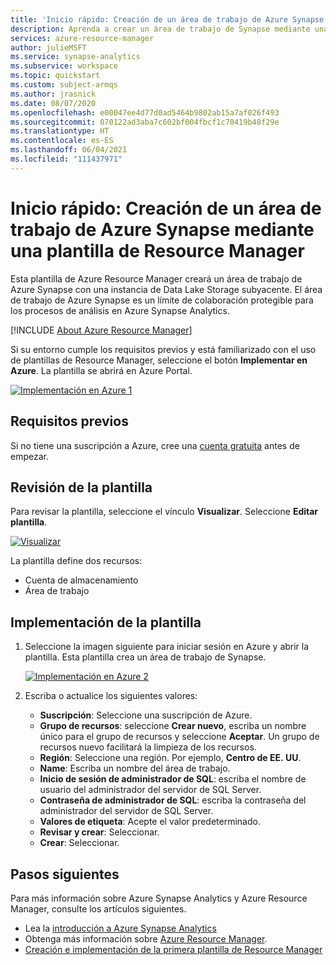 ```yaml
---
title: 'Inicio rápido: Creación de un área de trabajo de Azure Synapse mediante una plantilla de Azure Resource Manager'
description: Aprenda a crear un área de trabajo de Synapse mediante una plantilla de Azure Resource Manager.
services: azure-resource-manager
author: julieMSFT
ms.service: synapse-analytics
ms.subservice: workspace
ms.topic: quickstart
ms.custom: subject-armqs
ms.author: jrasnick
ms.date: 08/07/2020
ms.openlocfilehash: e00047ee4d77d0ad5464b9802ab15a7af026f493
ms.sourcegitcommit: 070122ad3aba7c602bf004fbcf1c70419b48f29e
ms.translationtype: HT
ms.contentlocale: es-ES
ms.lasthandoff: 06/04/2021
ms.locfileid: "111437971"
---
```

# <a name="quickstart-create-an-azure-synapse-workspace-using-an-arm-template"></a>Inicio rápido: Creación de un área de trabajo de Azure Synapse mediante una plantilla de Resource Manager

Esta plantilla de Azure Resource Manager creará un área de trabajo de Azure Synapse con una instancia de Data Lake Storage subyacente. El área de trabajo de Azure Synapse es un límite de colaboración protegible para los procesos de análisis en Azure Synapse Analytics.

[!INCLUDE [About Azure Resource Manager](../../includes/resource-manager-quickstart-introduction.md)]

Si su entorno cumple los requisitos previos y está familiarizado con el uso de plantillas de Resource Manager, seleccione el botón **Implementar en Azure**. La plantilla se abrirá en Azure Portal.

[![Implementación en Azure 1](../media/template-deployments/deploy-to-azure.png)](https://portal.azure.com/#create/Microsoft.Template/uri/https%3A%2F%2Fraw.githubusercontent.com%2FAzure-Samples%2FSynapse%2Fmaster%2FManage%2FDeployWorkspace%2Fazuredeploy.json)

## <a name="prerequisites"></a>Requisitos previos

Si no tiene una suscripción a Azure, cree una [cuenta gratuita](https://azure.microsoft.com/free/?WT.mc_id=A261C142F) antes de empezar.

## <a name="review-the-template"></a>Revisión de la plantilla

Para revisar la plantilla, seleccione el vínculo **Visualizar**. Seleccione **Editar plantilla**.

[![Visualizar](../media/template-deployments/template-visualize-button.png)](https://portal.azure.com/#create/Microsoft.Template/uri/https%3A%2F%2Fraw.githubusercontent.com%2FAzure-Samples%2FSynapse%2Fmaster%2FManage%2FDeployWorkspace%2Fazuredeploy.json)

La plantilla define dos recursos:

- Cuenta de almacenamiento
- Área de trabajo

## <a name="deploy-the-template"></a>Implementación de la plantilla

1. Seleccione la imagen siguiente para iniciar sesión en Azure y abrir la plantilla. Esta plantilla crea un área de trabajo de Synapse.

   [![Implementación en Azure 2](../media/template-deployments/deploy-to-azure.svg)](https://portal.azure.com/#create/Microsoft.Template/uri/https%3A%2F%2Fraw.githubusercontent.com%2FAzure-Samples%2FSynapse%2Fmaster%2FManage%2FDeployWorkspace%2Fazuredeploy.json)

1. Escriba o actualice los siguientes valores:

   - **Suscripción**: Seleccione una suscripción de Azure.
   - **Grupo de recursos**: seleccione **Crear nuevo**, escriba un nombre único para el grupo de recursos y seleccione **Aceptar**. Un grupo de recursos nuevo facilitará la limpieza de los recursos.
   - **Región**: Seleccione una región.  Por ejemplo, **Centro de EE. UU**.
   - **Name**: Escriba un nombre del área de trabajo.
   - **Inicio de sesión de administrador de SQL**: escriba el nombre de usuario del administrador del servidor de SQL Server.
   - **Contraseña de administrador de SQL**: escriba la contraseña del administrador del servidor de SQL Server.
   - **Valores de etiqueta**: Acepte el valor predeterminado.
   - **Revisar y crear**: Seleccionar.
   - **Crear**: Seleccionar.

## <a name="next-steps"></a>Pasos siguientes

Para más información sobre Azure Synapse Analytics y Azure Resource Manager, consulte los artículos siguientes.

- Lea la [introducción a Azure Synapse Analytics](../synapse-analytics/sql-data-warehouse/sql-data-warehouse-overview-what-is.md)
- Obtenga más información sobre [Azure Resource Manager](../azure-resource-manager/management/overview.md).
- [Creación e implementación de la primera plantilla de Resource Manager](../azure-resource-manager/templates/template-tutorial-create-first-template.md)
